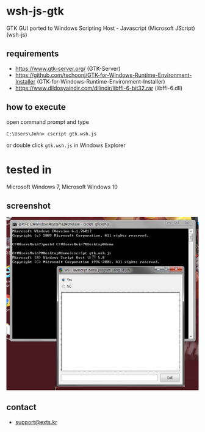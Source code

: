 # wsh-js-gtk
GTK GUI ported to Windows Scripting Host - Javascript (Microsoft JScript) (wsh-js)

## requirements
* https://www.gtk-server.org/ (GTK-Server)
* https://github.com/tschoonj/GTK-for-Windows-Runtime-Environment-Installer (GTK-for-Windows-Runtime-Environment-Installer)
* https://www.dlldosyaindir.com/dllindir/libffi-6-bit32.rar (libffi-6.dll)

## how to execute
open command prompt and type
```
C:\Users\John> cscript gtk.wsh.js
```
or double click `gtk.wsh.js` in Windows Explorer

# tested in
Microsoft Windows 7, Microsoft Windows 10

## screenshot
![screenshot](https://raw.githubusercontent.com/gnh1201/wsh-js-gtk/master/screenshot.png)

## contact
- support@exts.kr
